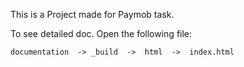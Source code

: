 This is a Project made for Paymob task.


To see detailed doc. Open the following file:
``` 
documentation  -> _build  ->  html  ->  index.html
```

